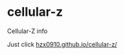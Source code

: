 # cellular-z
Cellular-Z info

<p>Just click <a href="http://hzx0910.github.io/cellular-z/" target="_blank">hzx0910.github.io/cellular-z/</a></p>

